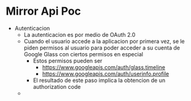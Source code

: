 Mirror Api Poc
==============


- Autenticacion
  - La autenticacion es por medio de OAuth 2.0
  - Cuando el usuario accede a la aplicacion por primera vez, se le piden permisos al usuario para poder acceder a su cuenta de   Google Glass con ciertos permisos en especial
    - Estos permisos pueden ser 
      - https://www.googleapis.com/auth/glass.timeline
      - https://www.googleapis.com/auth/userinfo.profile
    - El resultado de este paso implica la obtencion de un authorization code
  - 

